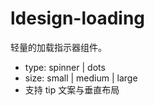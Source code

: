 # ldesign-loading

轻量的加载指示器组件。

- type: spinner | dots
- size: small | medium | large
- 支持 tip 文案与垂直布局